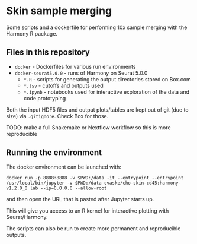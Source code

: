 # Skin sample merging

Some scripts and a dockerfile for performing 10x sample merging with
the Harmony R package.


## Files in this repository

* `docker` - Dockerfiles for various run environments
* `docker-seurat5.0.0` - runs of Harmony on Seurat 5.0.0
  * `*.R` - scripts for generating the output directories stored on Box.com
  * `*.tsv` - cutoffs and outputs used
  * `*.ipynb` - notebooks used for interactive exploration of the data and code prototyping
  
Both the input HDF5 files and output plots/tables are kept out of git
(due to size) via `.gitignore`. Check Box for those.

TODO: make a full Snakemake or Nextflow workflow so this is more reproducible

## Running the environment

The docker environment can be launched with:

```shell
docker run -p 8888:8888 -v $PWD:/data -it --entrypoint --entrypoint /usr/local/bin/jupyter -v $PWD:/data cvaske/cho-skin-cd45:harmony-v1.2.0_0 lab --ip=0.0.0.0 --allow-root
```

and then open the URL that is pasted after Jupyter starts up.

This will give you access to an R kernel for interactive plotting with
Seurat/Harmony.

The scripts can also be run to create more permanent and reproducible
outputs.
